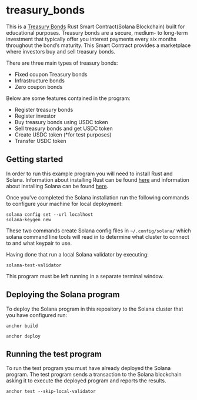 # treasury_bonds

This is a [Treasury Bonds](https://www.centralbank.go.ke/securities/treasury-bonds/) Rust Smart Contract(Solana Blockchain) built for educational purposes.
Treasury bonds are a secure, medium- to long-term investment that typically offer you interest payments every six months throughout the bond’s maturity.
This Smart Contract provides a marketplace where investors buy and sell treasury bonds.

There are three main types of treasury bonds:
- Fixed coupon Treasury bonds
- Infrastructure bonds
- Zero coupon bonds

Below are some features contained in the program:

- Register treasury bonds
- Register investor
- Buy treasury bonds using USDC token
- Sell treasury bonds and get USDC token
- Create USDC token (*for test purposes)
- Transfer USDC token

## Getting started

In order to run this example program you will need to install Rust and
Solana. Information about installing Rust can be found
[here](https://rustup.rs/) and information about installing Solana can
be found [here](https://docs.solana.com/cli/install-solana-cli-tools).

Once you've completed the Solana installation run the following
commands to configure your machine for local deployment:

```
solana config set --url localhost
solana-keygen new
```

These two commands create Solana config files in `~/.config/solana/`
which solana command line tools will read in to determine what cluster
to connect to and what keypair to use.

Having done that run a local Solana validator by executing:

```
solana-test-validator
```

This program must be left running in a separate terminal window.

## Deploying the Solana program

To deploy the Solana program in this repository to the Solana cluster
that you have configured run:

```
anchor build
```

```
anchor deploy
```

## Running the test program

To run the test program you must have already deployed the Solana
program. The test program sends a transaction to the Solana
blockchain asking it to execute the deployed program and reports the
results.

```
anchor test --skip-local-validator
```
